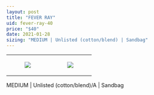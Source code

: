 ```yaml
---
layout: post
title: "FEVER RAY"
uid: fever-ray-40
price: "$40"
date: 2021-01-28
sizing: "MEDIUM | Unlisted (cotton/blend) | Sandbag"
---
```




<table style="width:100%;"><tr><td style="vertical-align:top;">
      <figure class="tmblr-full" data-orig-height="2048" data-orig-width="1365" data-orig-src="https://concertshirts.netlify.app/shirts/0322/0322-01.jpg"><img src="https://64.media.tumblr.com/2d17b3109bc87c5720a45134bd4abf34/402cb179f6c05410-d0/s540x810/d13f32f91a9a5f7abc3ca41550cad1823c34e368.jpg" data-orig-height="2048" data-orig-width="1365" data-orig-src="https://concertshirts.netlify.app/shirts/0322/0322-01.jpg"/></figure></td>
    <td style="vertical-align:top;">
      <figure class="tmblr-full" data-orig-height="2048" data-orig-width="1365" data-orig-src="https://concertshirts.netlify.app/shirts/0322/0322-02.jpg"><img src="https://64.media.tumblr.com/4d83d7ee1de3083208b4d1c4e37c5d05/402cb179f6c05410-52/s540x810/214d4a8ae7ae5296a922370a475049e390baf6ff.jpg" data-orig-height="2048" data-orig-width="1365" data-orig-src="https://concertshirts.netlify.app/shirts/0322/0322-02.jpg"/></figure></td>
  </tr></table><p>
  MEDIUM | Unlisted (cotton/blend)/A | Sandbag
</p>
